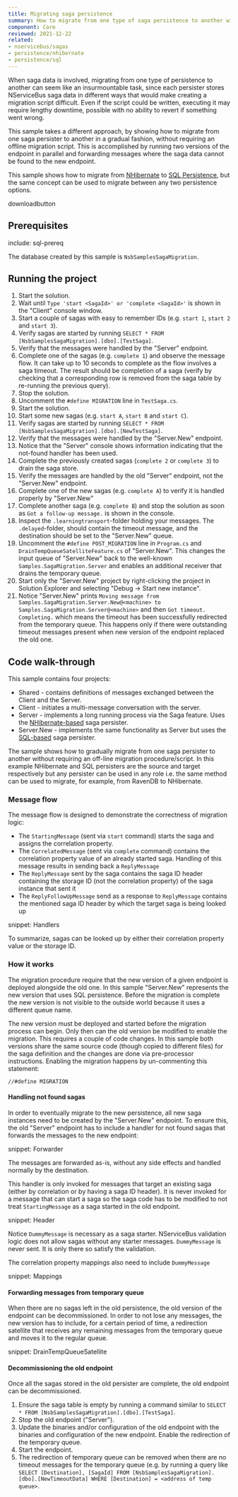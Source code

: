 ```yaml
---
title: Migrating saga persistence
summary: How to migrate from one type of saga persistence to another without an off-line migration procedure
component: Core
reviewed: 2021-12-22
related:
- nservicebus/sagas
- persistence/nhibernate
- persistence/sql
---
```


When saga data is involved, migrating from one type of persistence to another can seem like an insurmountable task, since each persister stores NServiceBus saga data in different ways that would make creating a migration script difficult. Even if the script could be written, executing it may require lengthy downtime, possible with no ability to revert if something went wrong.

This sample takes a different approach, by showing how to migrate from one saga persister to another in a gradual fashion, without requiring an offline migration script. This is accomplished by running two versions of the endpoint in parallel and forwarding messages where the saga data cannot be found to the new endpoint.

This sample shows how to migrate from [NHibernate](/persistence/nhibernate/) to [SQL Persistence](/persistence/sql/), but the same concept can be used to migrate between any two persistence options.

downloadbutton

## Prerequisites

include: sql-prereq

The database created by this sample is `NsbSamplesSagaMigration`.


## Running the project

 1. Start the solution.
 1. Wait until `Type 'start <SagaId>' or 'complete <SagaId>'` is shown in the "Client" console window.
 1. Start a couple of sagas with easy to remember IDs (e.g. `start 1`, `start 2` and `start 3`).
 1. Verify sagas are started by running `SELECT * FROM [NsbSamplesSagaMigration].[dbo].[TestSaga]`.
 1. Verify that the messages were handled by the "Server" endpoint.
 1. Complete one of the sagas (e.g. `complete 1`) and observe the message flow. It can take up to 10 seconds to complete as the flow involves a saga timeout. The result should be completion of a saga (verify by checking that a corresponding row is removed from the saga table by re-running the previous query).
 1. Stop the solution.
 1. Uncomment the `#define MIGRATION` line in `TestSaga.cs`.
 1. Start the solution.
 1. Start some new sagas (e.g. `start A`, `start B` and `start C`).
 1. Verify sagas are started by running `SELECT * FROM [NsbSamplesSagaMigration].[dbo].[NewTestSaga]`.
 1. Verify that the messages were handled by the "Server.New" endpoint.
 1. Notice that the "Server" console shows information indicating that the not-found handler has been used.
 1. Complete the previously created sagas (`complete 2` or `complete 3`) to drain the saga store.
 1. Verify the messages are handled by the old "Server" endpoint, not the "Server.New" endpoint.
 1. Complete one of the new sagas (e.g. `complete A`) to verify it is handled properly by "Server.New"
 1. Complete another saga (e.g. `complete B`) and stop the solution as soon as `Got a follow-up message.` is shown in the console.
 1. Inspect the `.learningtransport`-folder holding your messages. The `.delayed`-folder, should contain the timeout message, and the destination should be set to the "Server.New" queue.
 1. Uncomment the `#define POST_MIGRATION` line in `Program.cs` and `DrainTempQueueSatelliteFeature.cs` of "Server.New". This changes the input queue of "Server.New" back to the well-known `Samples.SagaMigration.Server` and enables an additional receiver that drains the temporary queue.
 1. Start only the "Server.New" project by right-clicking the project in Solution Explorer and selecting "Debug -> Start new instance".
 1. Notice "Server.New" prints `Moving message from Samples.SagaMigration.Server.New@<machine> to Samples.SagaMigration.Server@<machine>` and then `Got timeout. Completing.` which means the timeout has been successfully redirected from the temporary queue. This happens only if there were outstanding timeout messages present when new version of the endpoint replaced the old one.


## Code walk-through

This sample contains four projects:

 * Shared - contains definitions of messages exchanged between the Client and the Server.
 * Client - initiates a multi-message conversation with the server.
 * Server - implements a long running process via the Saga feature. Uses the [NHibernate-based](/persistence/nhibernate) saga persister.
 * Server.New - implements the same functionality as Server but uses the [SQL-based](/persistence/sql) saga persister.

The sample shows how to gradually migrate from one saga persister to another without requiring an off-line migration procedure/script. In this example NHibernate and SQL persisters are the source and target respectively but any persister can be used in any role i.e. the same method can be used to migrate, for example, from RavenDB to NHibernate.


### Message flow

The message flow is designed to demonstrate the correctness of migration logic:

 * The `StartingMessage` (sent via `start` command) starts the saga and assigns the correlation property.
 * The `CorrelatedMessage` (sent via `complete` command) contains the correlation property value of an already started saga. Handling of this message results in sending back a `ReplyMessage`
 * The `ReplyMessage` sent by the saga contains the saga ID header containing the storage ID (not the correlation property) of the saga instance that sent it
 * The `ReplyFollowUpMessage` send as a response to `ReplyMessage` contains the mentioned saga ID header by which the target saga is being looked up

snippet: Handlers

To summarize, sagas can be looked up by either their correlation property value or the storage ID.


### How it works

The migration procedure require that the new version of a given endpoint is deployed alongside the old one. In this sample "Server.New" represents the new version that uses SQL persistence. Before the migration is complete the new version is not visible to the outside world because it uses a different queue name.

The new version must be deployed and started before the migration process can begin. Only then can the old version be modified to enable the migration. This requires a couple of code changes. In this sample both versions share the same source code (though copied to different files) for the saga definition and the changes are done via pre-processor instructions. Enabling the migration happens by un-commenting this statement:

```
//#define MIGRATION
```


#### Handling not found sagas

In order to eventually migrate to the new persistence, all new saga instances need to be created by the "Server.New" endpoint. To ensure this, the old "Server" endpoint has to include a handler for not found sagas that forwards the messages to the new endpoint:

snippet: Forwarder

The messages are forwarded as-is, without any side effects and handled normally by the destination.

This handler is only invoked for messages that target an existing saga (either by correlation or by having a saga ID header). It is never invoked for a message that can start a saga so the saga code has to be modified to not treat `StartingMessage` as a saga started in the old endpoint.

snippet: Header

Notice `DummyMessage` is necessary as a saga starter. NServiceBus validation logic does not allow sagas without any starter messages. `DummyMessage` is never sent. It is only there so satisfy the validation.

The correlation property mappings also need to include `DummyMessage`

snippet: Mappings


#### Forwarding messages from temporary queue

When there are no sagas left in the old persistence, the old version of the endpoint can be decommissioned. In order to not lose any messages, the new version has to include, for a certain period of time, a redirection satellite that receives any remaining messages from the temporary queue and moves it to the regular queue.

snippet: DrainTempQueueSatellite


#### Decommissioning the old endpoint

Once all the sagas stored in the old persister are complete, the old endpoint can be decommissioned.

 1. Ensure the saga table is empty by running a command similar to `SELECT * FROM [NsbSamplesSagaMigration].[dbo].[TestSaga]`.
 1. Stop the old endpoint ("Server").
 1. Update the binaries and/or configuration of the old endpoint with the binaries and configuration of the new endpoint. Enable the redirection of the temporary queue.
 1. Start the endpoint.
 1. The redirection of temporary queue can be removed when there are no timeout messages for the temporary queue (e.g. by running a query like `SELECT [Destination], [SagaId] FROM [NsbSamplesSagaMigration].[dbo].[NewTimeoutData] WHERE [Destination] = <address of temp queue>`.